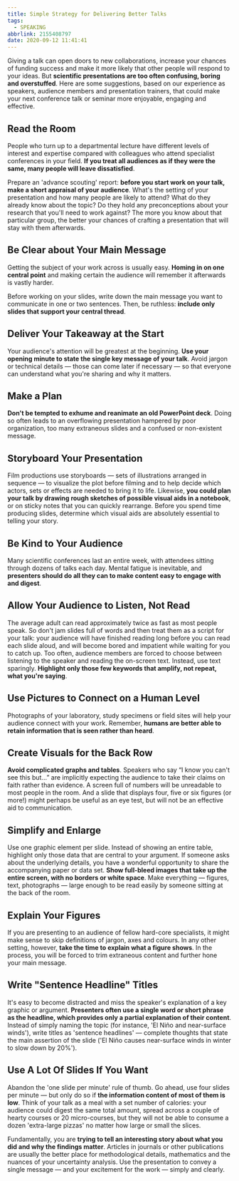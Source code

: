 ```yaml
---
title: Simple Strategy for Delivering Better Talks
tags:
  - SPEAKING
abbrlink: 2155408797
date: 2020-09-12 11:41:41
---
```

Giving a talk can open doors to new collaborations, increase your chances of funding success and make it more likely that other people will respond to your ideas. But **scientific presentations are too often confusing, boring and overstuffed**. Here are some suggestions, based on our experience as speakers, audience members and presentation trainers, that could make your next conference talk or seminar more enjoyable, engaging and effective.

## Read the Room
People who turn up to a departmental lecture have different levels of interest and expertise compared with colleagues who attend specialist conferences in your field. **If you treat all audiences as if they were the same, many people will leave dissatisfied**.

Prepare an 'advance scouting' report: **before you start work on your talk, make a short appraisal of your audience**. What's the setting of your presentation and how many people are likely to attend? What do they already know about the topic? Do they hold any preconceptions about your research that you'll need to work against? The more you know about that particular group, the better your chances of crafting a presentation that will stay with them afterwards.

## Be Clear about Your Main Message
Getting the subject of your work across is usually easy. **Homing in on one central point** and making certain the audience will remember it afterwards is vastly harder.

Before working on your slides, write down the main message you want to communicate in one or two sentences. Then, be ruthless: **include only slides that support your central thread**.
<!--more-->

## Deliver Your Takeaway at the Start
Your audience's attention will be greatest at the beginning. **Use your opening minute to state the single key message of your talk**. Avoid jargon or technical details — those can come later if necessary — so that everyone can understand what you're sharing and why it matters.

## Make a Plan
**Don't be tempted to exhume and reanimate an old PowerPoint deck**. Doing so often leads to an overflowing presentation hampered by poor organization, too many extraneous slides and a confused or non-existent message.

## Storyboard Your Presentation
Film productions use storyboards — sets of illustrations arranged in sequence — to visualize the plot before filming and to help decide which actors, sets or effects are needed to bring it to life. Likewise, **you could plan your talk by drawing rough sketches of possible visual aids in a notebook**, or on sticky notes that you can quickly rearrange. Before you spend time producing slides, determine which visual aids are absolutely essential to telling your story.

## Be Kind to Your Audience
Many scientific conferences last an entire week, with attendees sitting through dozens of talks each day. Mental fatigue is inevitable, and **presenters should do all they can to make content easy to engage with and digest**.

## Allow Your Audience to Listen, Not Read
The average adult can read approximately twice as fast as most people speak. So don't jam slides full of words and then treat them as a script for your talk: your audience will have finished reading long before you can read each slide aloud, and will become bored and impatient while waiting for you to catch up. Too often, audience members are forced to choose between listening to the speaker and reading the on-screen text. Instead, use text sparingly. **Highlight only those few keywords that amplify, not repeat, what you're saying**.

## Use Pictures to Connect on a Human Level
Photographs of your laboratory, study specimens or field sites will help your audience connect with your work. Remember, **humans are better able to retain information that is seen rather than heard**.

## Create Visuals for the Back Row
**Avoid complicated graphs and tables**. Speakers who say “I know you can't see this but...” are implicitly expecting the audience to take their claims on faith rather than evidence. A screen full of numbers will be unreadable to most people in the room. And a slide that displays four, five or six figures (or more!) might perhaps be useful as an eye test, but will not be an effective aid to communication.

## Simplify and Enlarge
Use one graphic element per slide. Instead of showing an entire table, highlight only those data that are central to your argument. If someone asks about the underlying details, you have a wonderful opportunity to share the accompanying paper or data set. **Show full-bleed images that take up the entire screen, with no borders or white space**. Make everything — figures, text, photographs — large enough to be read easily by someone sitting at the back of the room.

## Explain Your Figures
If you are presenting to an audience of fellow hard-core specialists, it might make sense to skip definitions of jargon, axes and colours. In any other setting, however, **take the time to explain what a figure shows**. In the process, you will be forced to trim extraneous content and further hone your main message.

## Write "Sentence Headline" Titles
It's easy to become distracted and miss the speaker's explanation of a key graphic or argument. **Presenters often use a single word or short phrase as the headline, which provides only a partial explanation of their content**. Instead of simply naming the topic (for instance, 'El Niño and near-surface winds'), write titles as 'sentence headlines' — complete thoughts that state the main assertion of the slide ('El Niño causes near-surface winds in winter to slow down by 20%').

## Use A Lot Of Slides If You Want
Abandon the 'one slide per minute' rule of thumb. Go ahead, use four slides per minute — but only do so if **the information content of most of them is low**. Think of your talk as a meal with a set number of calories: your audience could digest the same total amount, spread across a couple of hearty courses or 20 micro-courses, but they will not be able to consume a dozen 'extra-large pizzas' no matter how large or small the slices.

Fundamentally, you are **trying to tell an interesting story about what you did and why the findings matter**. Articles in journals or other publications are usually the better place for methodological details, mathematics and the nuances of your uncertainty analysis. Use the presentation to convey a single message — and your excitement for the work — simply and clearly.
